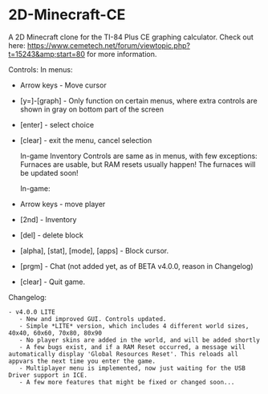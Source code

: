 # 2D-Minecraft-CE
A 2D Minecraft clone for the TI-84 Plus CE graphing calculator. Check out here: https://www.cemetech.net/forum/viewtopic.php?t=15243&amp;start=80  for more information.

Controls:
    In menus:
- Arrow keys - Move cursor
- [y=]-[graph] - Only function on certain menus, where extra controls are shown in gray on bottom part of the screen
- [enter] - select choice
- [clear] - exit the menu, cancel selection

    In-game Inventory Controls are same as in menus, with few exceptions:
    Furnaces are usable, but RAM resets usually happen! The furnaces will be updated soon! 

    In-game:
- Arrow keys - move player
- [2nd] - Inventory
- [del] - delete block
- [alpha], [stat], [mode], [apps] - Block cursor.
- [prgm] - Chat (not added yet, as of BETA v4.0.0, reason in Changelog)
- [clear] - Quit game. 

Changelog:

    - v4.0.0 LITE
       - New and improved GUI. Controls updated.
       - Simple *LITE* version, which includes 4 different world sizes, 40x40, 60x60, 70x80, 80x90
       - No player skins are added in the world, and will be added shortly
       - A few bugs exist, and if a RAM Reset occurred, a message will automatically display 'Global Resources Reset'. This reloads all appvars the next time you enter the game.
       - Multiplayer menu is implemented, now just waiting for the USB Driver support in ICE.
       - A few more features that might be fixed or changed soon...
